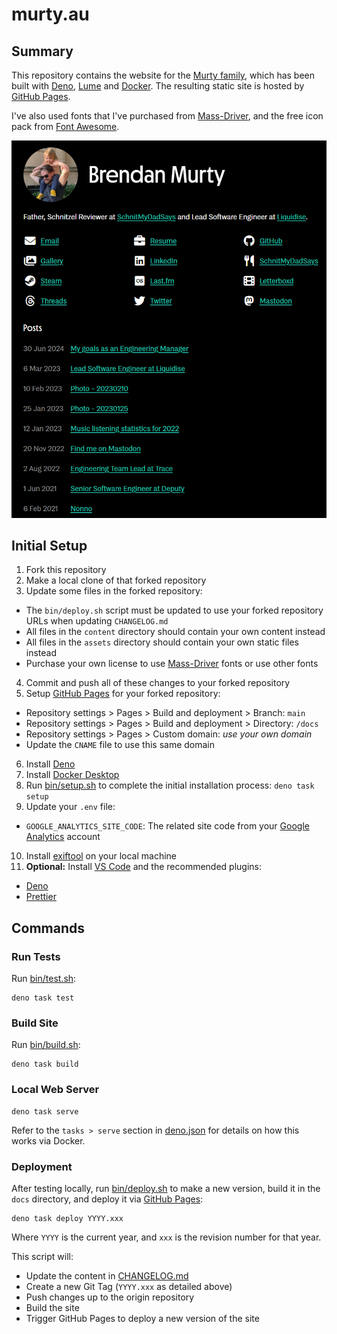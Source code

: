 # murty.au

## Summary

This repository contains the website for the [Murty family](https://murty.au/), which has been built with [Deno](https://deno.land/), [Lume](https://lumeland.github.io/) and [Docker](https://www.docker.com/). The resulting static site is hosted by [GitHub Pages](https://pages.github.com/).

I've also used fonts that I've purchased from [Mass-Driver](https://mass-driver.com/), and the free icon pack from [Font Awesome](https://fontawesome.com/).

![Screenshot of main index page](screenshot.png)

## Initial Setup

1. Fork this repository
2. Make a local clone of that forked repository
3. Update some files in the forked repository:

- The `bin/deploy.sh` script must be updated to use your forked repository URLs when updating `CHANGELOG.md`
- All files in the `content` directory should contain your own content instead
- All files in the `assets` directory should contain your own static files instead
- Purchase your own license to use [Mass-Driver](https://mass-driver.com/) fonts or use other fonts

4. Commit and push all of these changes to your forked repository
5. Setup [GitHub Pages](https://pages.github.com/) for your forked repository:

- Repository settings > Pages > Build and deployment > Branch: `main`
- Repository settings > Pages > Build and deployment > Directory: `/docs`
- Repository settings > Pages > Custom domain: _use your own domain_
- Update the `CNAME` file to use this same domain

6. Install [Deno](https://deno.land/)
7. Install [Docker Desktop](https://www.docker.com/products/docker-desktop/)
8. Run [bin/setup.sh](bin/setup.sh) to complete the initial installation process: `deno task setup`
9. Update your `.env` file:

- `GOOGLE_ANALYTICS_SITE_CODE`: The related site code from your [Google Analytics](https://analytics.google.com/) account

10. Install [exiftool](https://exiftool.org/) on your local machine
11. **Optional:** Install [VS Code](https://code.visualstudio.com/) and the recommended plugins:

- [Deno](https://marketplace.visualstudio.com/items?itemName=denoland.vscode-deno)
- [Prettier](https://marketplace.visualstudio.com/items?itemName=esbenp.prettier-vscode)

## Commands

### Run Tests

Run [bin/test.sh](bin/test.sh):

```
deno task test
```

### Build Site

Run [bin/build.sh](bin/build.sh):

```
deno task build
```

### Local Web Server

```
deno task serve
```

Refer to the `tasks > serve` section in [deno.json](deno.json) for details on how this works via Docker.

### Deployment

After testing locally, run [bin/deploy.sh](bin/deploy.sh) to make a new version, build it in the `docs` directory, and deploy it via [GitHub Pages](https://pages.github.com/):

```
deno task deploy YYYY.xxx
```

Where `YYYY` is the current year, and `xxx` is the revision number for that year.

This script will:

- Update the content in [CHANGELOG.md](CHANGELOG.md)
- Create a new Git Tag (`YYYY.xxx` as detailed above)
- Push changes up to the origin repository
- Build the site
- Trigger GitHub Pages to deploy a new version of the site
